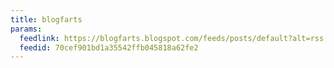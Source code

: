 ```yaml
---
title: blogfarts
params:
  feedlink: https://blogfarts.blogspot.com/feeds/posts/default?alt=rss
  feedid: 70cef901bd1a35542ffb045818a62fe2
---
```

